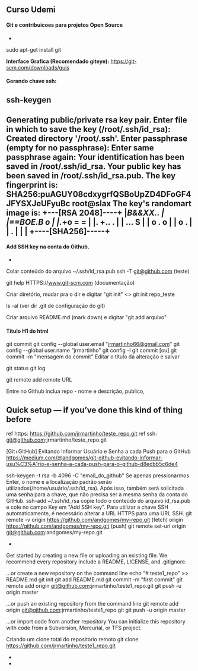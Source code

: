 ## Curso Udemi#### Git e contribuicoes para projetos Open Source-sudo apt-get install git**Interface Grafica (Recomendado giteye):**https://git-scm.com/downloads/guis#### Gerando chave ssh:ssh-keygen--Generating public/private rsa key pair.Enter file in which to save the key (/root/.ssh/id_rsa): Created directory '/root/.ssh'.Enter passphrase (empty for no passphrase): Enter same passphrase again: Your identification has been saved in /root/.ssh/id_rsa.Your public key has been saved in /root/.ssh/id_rsa.pub.The key fingerprint is:SHA256:puAGUY08cdxygrfQSBoUpZD4DFoGF4JFYSXJeUFyuBc root@slaxThe key's randomart image is:+---[RSA 2048]----+|*B&&XX..         ||==BOE.B o        ||.*+o = =         ||. +.. .          ||  ...   S        ||   o . o         ||    o .          ||   .             ||                 |+----[SHA256]-----+----#### Add SSH key na conta do Github. -Colar conteúdo do arquivo ~/.ssh/id_rsa.pub ssh -T git@github.com (teste) git help <comando> HTTPS://www.git-scm.com (documentação) Criar diretório, mudar pra o dir e digitar "git init"  <<ou>> git init repo_teste ls -al (ver dir .git de configuração do git) Criar arquivo README.md (mark down) e digitar "git add arquivo" #### Titulo H1 do htmlgit commit git config --global user.email "jrmartinho66@gmail.com" git config --global user.name "jrmartinho"git config -lgit commit [ou]git commit -m "mensagem do commit"Editar o título da alteração e salvar git status git log git remote add remote URL Entre no Github inclua repo - nome e descrição, publico,  Quick setup — if you’ve done this kind of thing before------------------------------------------------------ref https: https://github.com/jrmartinho/teste_repo.gitref ssh: git@github.com:jrmartinho/teste_repo.git[Git+GitHub] Evitando Informar Usuário e Senha a cada Push para o GitHubhttps://medium.com/@andgomes/git-github-evitando-informar-usu%C3%A1rio-e-senha-a-cada-push-para-o-github-d8edbb5c6de4ssh-keygen -t rsa -b 4096 -C "email_do_github" Se apenas pressionarmos Enter, o nome e a localização padrão serão utilizados(/home/usuário/.ssh/id_rsa). Após isso, também será solicitada uma senha para a chave, que não precisa ser a mesma senha da conta do GitHub.ssh-add ~/.ssh/id_rsa copie todo o conteúdo do arquivo id_rsa.pub e cole no campo Key em "Add SSH key". Para utilizar a chave SSH automaticamente, é necessário alterar a URL HTTPS para uma URL SSH.git remote -v origin https://github.com/andgomes/my-repo.git (fetch) origin https://github.com/andgomes/my-repo.git (push)git remote set-url origin git@github.com:andgomes/my-repo.git-Get started by creating a new file or uploading an existing file.We recommend every repository include a README, LICENSE, and .gitignore.…or create a new repository on the command line echo "# teste1_repo" >> README.mdgit initgit add README.mdgit commit -m "first commit"git remote add origin git@github.com:jrmartinho/teste1_repo.gitgit push -u origin master…or push an existing repository from the command line git remote add origin git@github.com:jrmartinho/teste1_repo.gitgit push -u origin master…or import code from another repositoryYou can initialize this repository with code from a Subversion, Mercurial, or TFS project.Criando um clone total do repositorio remotogit clone https://github.com/jrmartinho/teste1_repo.git--